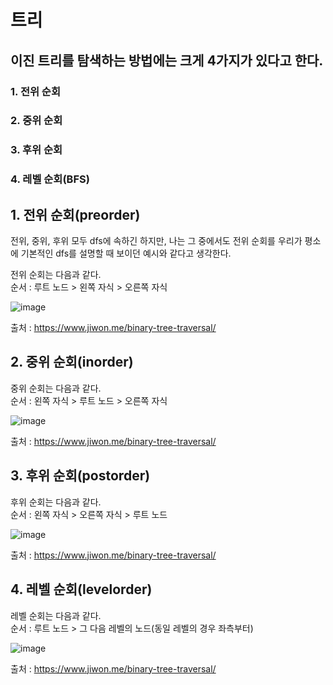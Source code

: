 # 트리

## 이진 트리를 탐색하는 방법에는 크게 4가지가 있다고 한다. 

### 1. 전위 순회
### 2. 중위 순회
### 3. 후위 순회
### 4. 레벨 순회(BFS)

## 1. 전위 순회(preorder)

전위, 중위, 후위 모두 dfs에 속하긴 하지만, 나는 그 중에서도 전위 순회를
우리가 평소에 기본적인 dfs를 설명할 때 보이던 예시와 같다고 생각한다. <br>

전위 순회는 다음과 같다. <br>
순서 : 루트 노드 > 왼쪽 자식 > 오른쪽 자식

![image](https://github.com/Java-A1gorithm-study/A1goritm-study/assets/122192096/a4d448b7-8940-4312-b241-eef3ca34190e)


출처 : https://www.jiwon.me/binary-tree-traversal/


## 2. 중위 순회(inorder)

중위 순회는 다음과 같다. <br>
순서 : 왼쪽 자식 > 루트 노드 > 오른쪽 자식

![image](https://github.com/Java-A1gorithm-study/A1goritm-study/assets/122192096/bdff36fe-813b-4b8a-aec5-00af31efa656)


출처 : https://www.jiwon.me/binary-tree-traversal/


## 3. 후위 순회(postorder)

후위 순회는 다음과 같다. <br>
순서 : 왼쪽 자식 > 오른쪽 자식 > 루트 노드 

![image](https://github.com/Java-A1gorithm-study/A1goritm-study/assets/122192096/223df881-b931-4b74-b78f-d328313c1fec)


출처 : https://www.jiwon.me/binary-tree-traversal/


## 4. 레벨 순회(levelorder)

레벨 순회는 다음과 같다. <br>
순서 : 루트 노드 > 그 다음 레벨의 노드(동일 레벨의 경우 좌측부터)

![image](https://github.com/Java-A1gorithm-study/A1goritm-study/assets/122192096/037e2178-efae-4e18-9932-7ac6dd89ec11)


출처 : https://www.jiwon.me/binary-tree-traversal/


